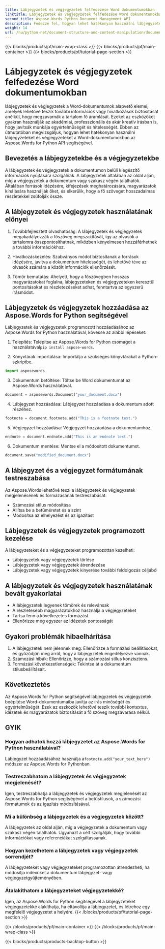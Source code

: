 ```yaml
---
title: Lábjegyzetek és végjegyzetek felfedezése Word dokumentumokban
linktitle: Lábjegyzetek és végjegyzetek felfedezése Word dokumentumokban
second_title: Aspose.Words Python Document Management API
description: Fedezze fel, hogyan lehet hatékonyan használni lábjegyzeteket és végjegyzeteket Word dokumentumokban az Aspose.Words for Python segítségével. Ismerje meg ezen elemek programozott hozzáadását, testreszabását és kezelését.
weight: 14
url: /hu/python-net/document-structure-and-content-manipulation/document-footnotes-endnotes/
---
```


{{< blocks/products/pf/main-wrap-class >}}
{{< blocks/products/pf/main-container >}}
{{< blocks/products/pf/tutorial-page-section >}}

# Lábjegyzetek és végjegyzetek felfedezése Word dokumentumokban


lábjegyzetek és végjegyzetek a Word-dokumentumok alapvető elemei, amelyek lehetővé teszik további információk vagy hivatkozások biztosítását anélkül, hogy megzavarnák a tartalom fő áramlását. Ezeket az eszközöket gyakran használják az akadémiai, professzionális és akár kreatív írásban is, hogy javítsák munkája egyértelműségét és hitelességét. Ebben az útmutatóban megvizsgáljuk, hogyan lehet hatékonyan használni lábjegyzeteket és végjegyzeteket a Word-dokumentumokban az Aspose.Words for Python API segítségével.

## Bevezetés a lábjegyzetekbe és a végjegyzetekbe

A lábjegyzetek és végjegyzetek a dokumentumon belüli kiegészítő információk nyújtására szolgálnak. A lábjegyzetek általában az oldal alján, míg a végjegyzetek a dokumentum vagy szakasz végén találhatók. Általában források idézésére, kifejezések meghatározására, magyarázatok kínálására használják őket, és elkerülik, hogy a fő szöveget hosszadalmas részletekkel zsúfolják össze.

## A lábjegyzetek és végjegyzetek használatának előnyei

1. Továbbfejlesztett olvashatóság: A lábjegyzetek és végjegyzetek megakadályozzák a főszöveg megszakítását, így az olvasók a tartalomra összpontosíthatnak, miközben kényelmesen hozzáférhetnek a további információkhoz.

2. Hivatkozáskezelés: Szabványos módot biztosítanak a források idézésére, javítva a dokumentum hitelességét, és lehetővé téve az olvasók számára a közölt információk ellenőrzését.

3. Tömör bemutatás: Ahelyett, hogy a főszövegben hosszas magyarázatokat foglalna, lábjegyzeteken és végjegyzeteken keresztül pontosításokat és részletezéseket adhat, fenntartva az egyszerű írásmódot.

## Lábjegyzetek és végjegyzetek hozzáadása az Aspose.Words for Python segítségével

Lábjegyzetek és végjegyzetek programozott hozzáadásához az Aspose.Words for Python használatával, kövesse az alábbi lépéseket:

1.  Telepítés: Telepítse az Aspose.Words for Python csomagot a használatával`pip install aspose-words`.

2. Könyvtárak importálása: Importálja a szükséges könyvtárakat a Python-szkriptbe.
```python
import asposewords
```

3. Dokumentum betöltése: Töltse be Word dokumentumát az Aspose.Words használatával.
```python
document = asposewords.Document("your_document.docx")
```

4. Lábjegyzet hozzáadása: Lábjegyzet hozzáadása a dokumentum adott részéhez.
```python
footnote = document.footnote.add("This is a footnote text.")
```

5. Végjegyzet hozzáadása: Végjegyzet hozzáadása a dokumentumhoz.
```python
endnote = document.endnote.add("This is an endnote text.")
```

6. Dokumentum mentése: Mentse el a módosított dokumentumot.
```python
document.save("modified_document.docx")
```

## A lábjegyzet és a végjegyzet formátumának testreszabása

Az Aspose.Words lehetővé teszi a lábjegyzetek és végjegyzetek megjelenésének és formázásának testreszabását:

- Számozási stílus módosítása
- Állítsa be a betűméretet és a színt
- Módosítsa az elhelyezést és az igazítást

## Lábjegyzetek és végjegyzetek programozott kezelése

A lábjegyzeteket és a végjegyzeteket programozottan kezelheti:

- Lábjegyzetek vagy végjegyzetek törlése
- Lábjegyzetek vagy végjegyzetek átrendezése
- Lábjegyzetek vagy végjegyzetek kinyerése további feldolgozás céljából

## A lábjegyzetek és végjegyzetek használatának bevált gyakorlatai

- A lábjegyzetek legyenek tömörek és relevánsak
- A részletesebb magyarázatokhoz használja a végjegyzeteket
- Tartsa fenn a következetes formázást
- Ellenőrizze még egyszer az idézetek pontosságát

## Gyakori problémák hibaelhárítása

1. A lábjegyzetek nem jelennek meg: Ellenőrizze a formázási beállításokat, és győződjön meg arról, hogy a lábjegyzetek engedélyezve vannak.
2. Számozási hibák: Ellenőrizze, hogy a számozási stílus konzisztens.
3. Formázási következetlenségek: Tekintse át a dokumentum stílusbeállításait.

## Következtetés

Az Aspose.Words for Python segítségével lábjegyzetek és végjegyzetek beépítése Word-dokumentumaiba javítja az írás minőségét és egyértelműségét. Ezek az eszközök lehetővé teszik további kontextus, idézetek és magyarázatok biztosítását a fő szöveg megzavarása nélkül.

## GYIK

### Hogyan adhatok hozzá lábjegyzetet az Aspose.Words for Python használatával?

 Lábjegyzet hozzáadásához használja a`footnote.add("your_text_here")` módszer az Aspose.Words for Pythonban.

### Testreszabhatom a lábjegyzetek és végjegyzetek megjelenését?

Igen, testreszabhatja a lábjegyzetek és végjegyzetek megjelenését az Aspose.Words for Python segítségével a betűstílusok, a számozási formátumok és az igazítás módosításával.

### Mi a különbség a lábjegyzetek és a végjegyzetek között?

A lábjegyzetek az oldal alján, míg a végjegyzetek a dokumentum vagy szakasz végén találhatók. Ugyanazt a célt szolgálják, hogy további információkat vagy referenciákat szolgáltassanak.

### Hogyan kezelhetem a lábjegyzetek vagy végjegyzetek sorrendjét?

A lábjegyzeteket vagy végjegyzeteket programozottan átrendezheti, ha módosítja indexüket a dokumentum lábjegyzet- vagy végjegyzetgyűjteményében.

### Átalakíthatom a lábjegyzeteket végjegyzetekké?

Igen, az Aspose.Words for Python segítségével a lábjegyzeteket végjegyzetekké alakíthatja, ha eltávolítja a lábjegyzetet, és létrehoz egy megfelelő végjegyzetet a helyére.
{{< /blocks/products/pf/tutorial-page-section >}}

{{< /blocks/products/pf/main-container >}}
{{< /blocks/products/pf/main-wrap-class >}}

{{< blocks/products/products-backtop-button >}}
